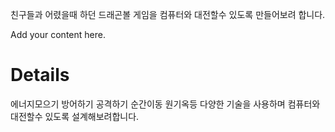 친구들과 어렸을때 하던 드래곤볼 게임을 컴퓨터와 대전할수 있도록 만들어보려 합니다.

Add your content here.


# Details #

에너지모으기 방어하기 공격하기 순간이동 원기옥등 다양한 기술을 사용하며 컴퓨터와 대전할수 있도록 설계해보려합니다.